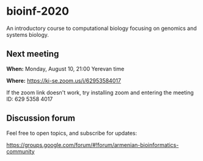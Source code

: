 # bioinf-2020
An introductory course to computational biology focusing on genomics and systems biology. 

## Next meeting 

**When:** Monday, August 10, 21:00 Yerevan time

**Where:** https://ki-se.zoom.us/j/62953584017 


If the zoom link doesn't work, try installing zoom and entering the meeting ID: 629 5358 4017

## Discussion forum

Feel free to open topics, and subscribe for updates: 

https://groups.google.com/forum/#!forum/armenian-bioinformatics-community 
